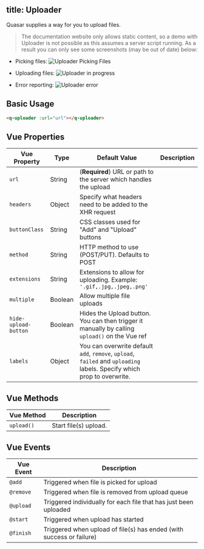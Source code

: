 title: Uploader
---
Quasar supplies a way for you to upload files.

> The documentation website only allows static content, so a demo with Uploader is not possible as this assumes a server script running. As a result you can only see some screenshots (may be out of date) below:

* Picking files:
![Uploader Picking Files](/images/uploader-picking-files.png)

* Uploading files:
![Uploader in progress](/images/uploader-progress.png)

* Error reporting:
![Uploader error](/images/uploader-error.png)

## Basic Usage
``` html
<q-uploader :url="url"></q-uploader>
```

## Vue Properties
| Vue Property | Type | Default Value | Description |
| --- | --- | --- | --- |
| `url` | String | (**Required**) URL or path to the server which handles the upload |
| `headers` | Object | Specify what headers need to be added to the XHR request |
| `buttonClass` | String | CSS classes used for "Add" and "Upload" buttons |
| `method` | String | HTTP method to use (POST/PUT). Defaults to POST |
| `extensions` | String | Extensions to allow for uploading. Example: `'.gif,.jpg,.jpeg,.png'` |
| `multiple` | Boolean | Allow multiple file uploads |
| `hide-upload-button` | Boolean | Hides the Upload button. You can then trigger it manually by calling `upload()` on the Vue ref |
| `labels` | Object | You can overwrite default `add`, `remove`, `upload`, `failed` and `uploading` labels. Specify which prop to overwrite. |

## Vue Methods
| Vue Method | Description |
| --- | --- |
| `upload()` | Start file(s) upload. |

## Vue Events
| Vue Event | Description |
| --- | --- |
| `@add` | Triggered when file is picked for upload |
| `@remove` | Triggered when file is removed from upload queue |
| `@upload` | Triggered individually for each file that has just been uploaded |
| `@start` | Triggered when upload has started |
| `@finish` | Triggered when upload of file(s) has ended (with success or failure) |
